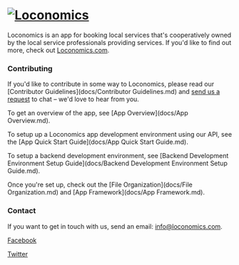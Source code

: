 <h1><a href="https://loconomics.com"> <img src="app/source/images/logo-large.png" alt="Loconomics"/></a> </h1>

Loconomics is an app for booking local services that's cooperatively owned by the local service professionals providing services. If you'd like to find out more, check out [Loconomics.com](https://loconomics.com).

### Contributing

If you'd like to contribute in some way to Loconomics, please read our [Contributor Guidelines](docs/Contributor Guidelines.md) and [send us a request](mailto:joshua.danielson@loconomics.com) to chat – we'd love to hear from you.

To get an overview of the app, see [App Overview](docs/App Overview.md).

To setup up a Loconomics app development environment using our API, see the [App Quick Start Guide](docs/App Quick Start Guide.md).

To setup a backend development environment, see [Backend Development Environment Setup Guide](docs/Backend Development Environment Setup Guide.md).

Once you're set up, check out the [File Organization](docs/File Organization.md) and [App Framework](docs/App Framework.md).

### Contact

If you want to get in touch with us, send an email: [info@loconomics.com](mailto:info@loconomics.com).

[Facebook](https://facebook.com/Loconomics) 

[Twitter](https://twitter.com/Loconomics)

